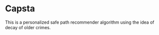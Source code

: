 # Capsta
This is a personalized safe path recommender algorithm using the idea of decay of older crimes. 
